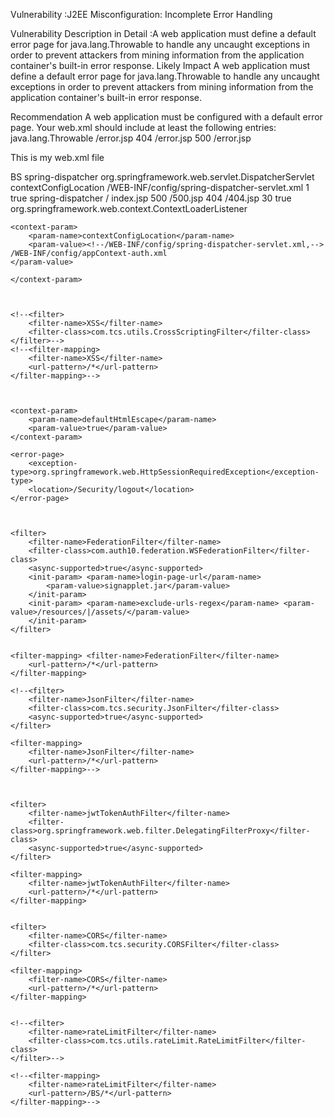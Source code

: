 Vulnerability :J2EE Misconfiguration: Incomplete Error Handling

Vulnerability Description in Detail :A web application must define a default error page for java.lang.Throwable to handle any uncaught exceptions in order to prevent attackers from mining information from the application container's built-in error response.
Likely Impact
A web application must define a default error page for java.lang.Throwable to handle any uncaught exceptions in order to prevent attackers from mining information from the application container's built-in error response.

Recommendation
A web application must be configured with a default error page. Your web.xml should include at least the following entries: <error-page> <exception-type>java.lang.Throwable</exception-type> <location>/error.jsp</location> </error-page> <error-page> <error-code>404</error-code> <location>/error.jsp</location> </error-page> <error-page> <error-code>500</error-code> <location>/error.jsp</location> </error-page>

This is my web.xml file

<?xml version="1.0" encoding="UTF-8"?>
<web-app xmlns:xsi="http://www.w3.org/2001/XMLSchema-instance"
	xmlns="http://java.sun.com/xml/ns/javaee"
	xsi:schemaLocation="http://java.sun.com/xml/ns/javaee http://java.sun.com/xml/ns/javaee/web-app_3_0.xsd"
	id="WebApp_ID" version="3.0">
	<display-name>BS</display-name>
	<servlet>
		<servlet-name>spring-dispatcher</servlet-name>
		<servlet-class>org.springframework.web.servlet.DispatcherServlet</servlet-class>
		<init-param>
			<param-name>contextConfigLocation</param-name>
			<param-value>/WEB-INF/config/spring-dispatcher-servlet.xml</param-value>
		</init-param>
		<load-on-startup>1</load-on-startup>
		<async-supported>true</async-supported>
	</servlet>
	<servlet-mapping>
		<servlet-name>spring-dispatcher</servlet-name>
		<url-pattern>/</url-pattern>
	</servlet-mapping>
	<welcome-file-list>
		<welcome-file>index.jsp</welcome-file>
	</welcome-file-list>
	<error-page>
		<error-code>500</error-code>
		<location>/500.jsp</location>
	</error-page>
	<error-page>
		<error-code>404</error-code>
		<location>/404.jsp</location>
	</error-page>
	<session-config>
		<session-timeout>30</session-timeout>
		<cookie-config>
			<secure>true</secure>
		</cookie-config>
	</session-config>
	<listener>
		<listener-class>org.springframework.web.context.ContextLoaderListener</listener-class>
	</listener>

	<context-param>
		<param-name>contextConfigLocation</param-name>
		<param-value><!--/WEB-INF/config/spring-dispatcher-servlet.xml,-->
	/WEB-INF/config/appContext-auth.xml
	</param-value>

	</context-param>



	<!--<filter>
		<filter-name>XSS</filter-name>
		<filter-class>com.tcs.utils.CrossScriptingFilter</filter-class>
	</filter>-->
	<!--<filter-mapping>
		<filter-name>XSS</filter-name>
		<url-pattern>/*</url-pattern>
	</filter-mapping>-->



	<context-param>
		<param-name>defaultHtmlEscape</param-name>
		<param-value>true</param-value>
	</context-param>

	<error-page>
		<exception-type>org.springframework.web.HttpSessionRequiredException</exception-type>
		<location>/Security/logout</location>
	</error-page>



	<filter>
		<filter-name>FederationFilter</filter-name>
		<filter-class>com.auth10.federation.WSFederationFilter</filter-class>
		<async-supported>true</async-supported>
		<init-param> <param-name>login-page-url</param-name>
			<param-value>signapplet.jar</param-value>
		</init-param>
		<init-param> <param-name>exclude-urls-regex</param-name> <param-value>/resources/|/assets/</param-value>
		</init-param>
	</filter>


	<filter-mapping> <filter-name>FederationFilter</filter-name>
		<url-pattern>/*</url-pattern>
	</filter-mapping>


<!--	<filter>-->
<!--		<filter-name>CORSFilter</filter-name>-->
<!--		<filter-class>com.tcs.security.CORSFilter</filter-class>-->
<!--	</filter>-->
<!--	<filter-mapping>-->
<!--		<filter-name>CORSFilter</filter-name>-->
<!--		<url-pattern>/*</url-pattern>-->
<!--	</filter-mapping>-->

 <!-- <filter>
        <filter-name>loadSalt</filter-name>
        <filter-class>com.tcs.csrf.LoadSalt</filter-class>
    </filter>
    <filter-mapping>
    <filter-name>loadSalt</filter-name>
		<url-pattern>/index.jsp</url-pattern>
        <url-pattern>/Security/login</url-pattern>
        <url-pattern>/Security/submitUserDetails</url-pattern>
        <url-pattern>/Security/logoutCircleUsers</url-pattern>
        <url-pattern>/Security/downloadDocs</url-pattern>
        <url-pattern>/Security/logout</url-pattern>

        <url-pattern>/AuditMapping/uploadAuditGroup</url-pattern>
    <url-pattern>/AuditMapping/updateData</url-pattern>
    <url-pattern>/AuditMapping/downloadErrorFile</url-pattern>

    <url-pattern>/AuditMaster/updateData</url-pattern>
    <url-pattern>/AuditMaster/insertAudit</url-pattern>

    <url-pattern>/AuditReports/getAuditdata</url-pattern>
    <url-pattern>/AuditReports/viewReportJrxml</url-pattern>

    <url-pattern>/BranchGstin/uploadGSTIN</url-pattern>
    <url-pattern>/BranchGstin/updateData</url-pattern>
    <url-pattern>/BranchGstin/downloadErrorFile</url-pattern>
    <url-pattern>/BranchGstin/viewReportMapping</url-pattern>


    <url-pattern>/BranchManagement/checkBranch</url-pattern>
    <url-pattern>/BranchManagement/insertBranch</url-pattern>
    <url-pattern>/BranchManagement/update</url-pattern>
    <url-pattern>/BranchManagement/deleteBranch</url-pattern>

    <url-pattern>/BsMapTable/searchRecord</url-pattern>
    <url-pattern>/BsMapTable/recordUpdate</url-pattern>

    <url-pattern>/ConfigureSign/search</url-pattern>
    <url-pattern>/ConfigureSign/save</url-pattern>
    <url-pattern>/ConfigureSign/delete</url-pattern>

    <url-pattern>/CreatedReports/downloadReport</url-pattern>

    <url-pattern>/dashboard/getDashboard</url-pattern>
    <url-pattern>/dashboard/downloadReports</url-pattern>


    <url-pattern>/ReportGstin/viewReportJrxml</url-pattern>

    <url-pattern>/Shc01/getCurrentData</url-pattern>
    <url-pattern>/Shc01/getSavedData</url-pattern>
    <url-pattern>/Shc01/submit</url-pattern>

    <url-pattern>/UserManage/updateUserDetails</url-pattern>
    <url-pattern>/UserManage/deleteUser</url-pattern>
    <url-pattern>/UserManage/createUser</url-pattern>
    <url-pattern>/UserManage/DeleteUser</url-pattern>
    <url-pattern>/UserManage/confirmCreateUser</url-pattern>
    <url-pattern>/UserManage/checkUserDetails</url-pattern>
    <url-pattern>/UserManage/getUserInfo</url-pattern>
    <url-pattern>/UserManage/reopenCircleReports</url-pattern>
    <url-pattern>/UserManage/checkAdjSubmit</url-pattern>


    <url-pattern>/Auditor/rejectReport</url-pattern>
    <url-pattern>/Auditor/getSignedReport</url-pattern>
    <url-pattern>/Auditor/downloadSignedReport</url-pattern>

    &lt;!&ndash;<url-pattern>/MntAscii/uploadFile</url-pattern>
    <url-pattern>/MntAscii/deleteAscii</url-pattern>
    <url-pattern>/MntAscii/getQendDates</url-pattern>

    <url-pattern>/PnlVar/downloadPnlReport</url-pattern>
    <url-pattern>/PnlVar/generateReport</url-pattern>&ndash;&gt;


    <url-pattern>/GSTINMaster/updateData</url-pattern>
    <url-pattern>/GSTINMaster/checkGSTIN</url-pattern>
    <url-pattern>/GSTINMaster/insertGSTIN</url-pattern>


    <url-pattern>/Maker/submitNineA</url-pattern>
    <url-pattern>/Maker/submitNineB</url-pattern>
    <url-pattern>/Maker/submitNineC</url-pattern>
    <url-pattern>/Maker/submitNineMig</url-pattern>
    <url-pattern>/Maker/submitTen</url-pattern>
    <url-pattern>/Maker/saveMocEntries</url-pattern>
    <url-pattern>/Maker/accRejMoc</url-pattern>
    <url-pattern>/Maker/submitEditMOC</url-pattern>
    <url-pattern>/Maker/deleteMOC</url-pattern>
    <url-pattern>/Maker/deleteAllMocs</url-pattern>
    <url-pattern>/Maker/reverseMocs</url-pattern>
    <url-pattern>/Maker/viewReport</url-pattern>
    <url-pattern>/Maker/downloadReport</url-pattern>
    <url-pattern>/Maker/submitScrTwo</url-pattern>
    <url-pattern>/Maker/submitPLSUPReport</url-pattern>
    <url-pattern>/Maker/SubmitSC09Report</url-pattern>
    <url-pattern>/Maker/uploadFile</url-pattern>
    <url-pattern>/Maker/submitNineSupl</url-pattern>

    <url-pattern>/Admin/saveBranch</url-pattern>
    <url-pattern>/Admin/checkFreezedOrNot</url-pattern>
    <url-pattern>/Admin/downloadSignedReport</url-pattern>
    <url-pattern>/Admin/viewReport</url-pattern>
    <url-pattern>/Admin/UploadFile2</url-pattern>
    <url-pattern>/Admin/viewReportPreReports</url-pattern>
    <url-pattern>/Admin/downloadReport</url-pattern>
    <url-pattern>/Admin/acceptReport</url-pattern>
    <url-pattern>/Admin/rejectReport</url-pattern>
    <url-pattern>/Admin/uploadFile</url-pattern>
    <url-pattern>/Admin/deleteAsciData</url-pattern>
    <url-pattern>/Admin/approveBranchList</url-pattern>
    <url-pattern>/Admin/checkBrList</url-pattern>
    <url-pattern>/Admin/downBranchList</url-pattern>
    <url-pattern>/Admin/viewReportJrxml</url-pattern>
    <url-pattern>/Admin/viewReportJrxmlCircle</url-pattern>
    <url-pattern>/Admin/fileDownload</url-pattern>
    <url-pattern>/Admin/bulkFileDownload</url-pattern>
    <url-pattern>/Admin/downloadAscii</url-pattern>
    <url-pattern>/Admin/updatePropertiesFileData</url-pattern>
    <url-pattern>/Admin/submitBsFooter</url-pattern>
    <url-pattern>/Admin/deleteBsFooter</url-pattern>


    <url-pattern>/IbgUserController/getFileCheck</url-pattern>
    <url-pattern>/IbgUserController/valiadateAsciiFile</url-pattern>
    <url-pattern>/IbgUserController/loadAsciiFile</url-pattern>
    <url-pattern>/IbgUserController/getFilesData</url-pattern>




    <url-pattern>/FRTMaker/submitApropriatn</url-pattern>
    <url-pattern>/FRTMaker/submitAdjustAmounts</url-pattern>
    <url-pattern>/FRTMaker/saveAdjustAmounts</url-pattern>
    <url-pattern>/FRTMaker/submitSchedule4Report</url-pattern>
    <url-pattern>/FRTMaker/acceptReject</url-pattern>
    <url-pattern>/FRTMaker/submitPostInterse</url-pattern>
    <url-pattern>/FRTMaker/submitProvision</url-pattern>
    <url-pattern>/FRTMaker/deleteProvision</url-pattern>


    <url-pattern>/FRTAdmin/approveAdjustAmounts</url-pattern>
    <url-pattern>/FRTAdmin/areAllCircleFreezed</url-pattern>
    <url-pattern>/FRTAdmin/getWBSDataAdjust</url-pattern>

    <url-pattern>/DWH/getLastAction</url-pattern>
    <url-pattern>/DWH/generateFile</url-pattern>
    <url-pattern>/DWH/getUserAuth</url-pattern>
    <url-pattern>/DWH/getActionCount</url-pattern>

</filter-mapping>-->


	<!--<filter>
		<filter-name>JsonFilter</filter-name>
		<filter-class>com.tcs.security.JsonFilter</filter-class>
		<async-supported>true</async-supported>
	</filter>

	<filter-mapping>
		<filter-name>JsonFilter</filter-name>
		<url-pattern>/*</url-pattern>
	</filter-mapping>-->



	<filter>
		<filter-name>jwtTokenAuthFilter</filter-name>
		<filter-class>org.springframework.web.filter.DelegatingFilterProxy</filter-class>
		<async-supported>true</async-supported>
	</filter>

	<filter-mapping>
		<filter-name>jwtTokenAuthFilter</filter-name>
		<url-pattern>/*</url-pattern>
	</filter-mapping>


	<filter>
		<filter-name>CORS</filter-name>
		<filter-class>com.tcs.security.CORSFilter</filter-class>
	</filter>

	<filter-mapping>
		<filter-name>CORS</filter-name>
		<url-pattern>/*</url-pattern>
	</filter-mapping>


	<!--<filter>
		<filter-name>rateLimitFilter</filter-name>
		<filter-class>com.tcs.utils.rateLimit.RateLimitFilter</filter-class>
	</filter>-->

	<!--<filter-mapping>
		<filter-name>rateLimitFilter</filter-name>
		<url-pattern>/BS/*</url-pattern>
	</filter-mapping>-->

</web-app>
